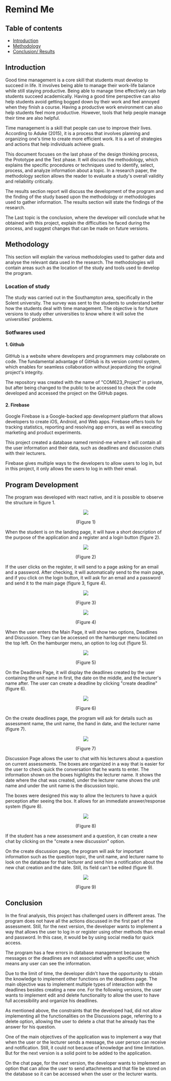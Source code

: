 
# Remind Me


## Table of contents

- [Introduction](#Introduction)
- [Methodology](#Methodology)
- [Conclusion/ Results](#Conclusion)




## Introduction

Good time management is a core skill that students must develop to succeed in life. It involves being able to manage their work-life balance while still staying productive.
Being able to manage time effectively can help students succeed academically. Having a good time perspective can also help students avoid getting bogged down by their work and feel annoyed when they finish a course. Having a productive work environment can also help students feel more productive. However, tools that help people manage their time are also helpful.

Time management is a skill that people can use to improve their lives. According to Aduke (2015), it is a process that involves planning and organizing one's time to create more efficient work. It is a set of strategies and actions that help individuals achieve goals.

This document focuses on the last phase of the design thinking process, the Prototype and the Test phase. It will discuss the methodology, which explains the specific procedures or techniques used to identify, select, process, and analyze information about a topic. In a research paper, the methodology section allows the reader to evaluate a study's overall validity and reliability critically. 

The results section report will discuss the development of the program and the finding of the study based upon the methodology or methodologies used to gather information. The results section will state the findings of the research.

The Last topic is the conclusion, where the developer will conclude what he obtained with this project, explain the difficulties he faced during the process, and suggest changes that can be made on future versions.

## Methodology

This section will explain the various methodologies used to gather data and analyse the relevant data used in the research. The methodologies will contain areas such as the location of the study and tools used to develop the program.

### Location of study

The study was carried out in the Southampton area, specifically in the Solent university. The survey was sent to the students to understand better how the students deal with time management. The objective is for future versions to study other universities to know where it will solve the universities' problems.

### Sotfwares used

#### 1. Github

GitHub is a website where developers and programmers may collaborate on code. The fundamental advantage of GitHub is its version control system, which enables for seamless collaboration without jeopardizing the original project's integrity.

The repository was created with the name of "COM623_Project" in private, but after being changed to the public to be accessed to check the code developed and accessed the project on the GitHub pages.

#### 2. Firebase

Google Firebase is a Google-backed app development platform that allows developers to create iOS, Android, and Web apps. Firebase offers tools for tracking statistics, reporting and resolving app errors, as well as executing marketing and product experiments.

This project created a database named remind-me where it will contain all the user information and their data, such as deadlines and discussion chats with their lecturers.

Firebase gives multiple ways to the developers to allow users to log in, but in this project, it only allows the users to log in with their email. 

## 	Program Development

The program was developed with react native, and it is possible to observe the structure in figure 1.

<p align="center">
    <img src="./Assets/flowchart.png">
</p>
<p align="center">
 (Figure 1)
 </p>

When the student is on the landing page, it will have a short description of the purpose of the application and a register and a login button (figure 2).

<p align="center">
    <img src="./Assets/LandingPage.png">
</p>
<p align="center">
 (Figure 2)
 </p>

If the user clicks on the register, it will send to a page asking for an email and a password. After checking, it will automatically send to the main page, and if you click on the login button, it will ask for an email and a password and send it to the main page (figure 3, figure 4).
<p align="center">
    <img src="./Assets/login.png">
</p>
<p align="center">
 (Figure 3)
 </p>
 <p align="center">
    <img src="./Assets/register.png">
</p>
<p align="center">
 (Figure 4)
 </p>
When the user enters the Main Page, it will show two options, Deadlines and Discussion. They can be accessed on the hamburger menu located on the top left. On the hamburger menu, an option to log out (figure 5).

<p align="center">
    <img src="./Assets/MainMenu.png">
</p>
<p align="center">
 (Figure 5)
 </p>
 
On the Deadlines Page, it will display the deadlines created by the user containing the unit name in first, the date on the middle, and the lecturer's name after. The user can create a deadline by clicking "create deadline" (figure 6).

<p align="center">
    <img src="./Assets/deadline.png">
</p>
<p align="center">
 (Figure 6)
 </p>

On the create deadlines page, the program will ask for details such as assessment name, the unit name, the hand in date, and the lecturer name (figure 7). 

<p align="center">
    <img src="./Assets/createdealine.png">
</p>
<p align="center">
 (Figure 7)
 </p>
 
Discussion Page allows the user to chat with his lecturers about a question on current assessments. The boxes are organized in a way that is easier for the user to check quick the conversation that he wants to enter. The information shown on the boxes highlights the lecturer name. It shows the date where the chat was created, under the lecturer name shows the unit name and under the unit name is the discussion topic. 

The boxes were designed this way to allow the lecturers to have a quick perception after seeing the box. It allows for an immediate answer/response system (figure 8).


<p align="center">
    <img src="./Assets/discussionpage.png">
</p>
<p align="center">
 (Figure 8)
 </p>
 

If the student has a new assessment and a question, it can create a new chat by clicking on the "create a new discussion" option.

On the create discussion page, the program will ask for important information such as the question topic, the unit name, and lecturer name to look on the database for that lecturer and send him a notification about the new chat creation and the date. Still, its field can't be edited (figure 9).

<p align="center">
    <img src="./Assets/creatediscussion.png">
</p>
<p align="center">
 (Figure 9)
 </p>
 


## Conclusion

In the final analysis, this project has challenged users in different areas. The program does not have all the actions discussed in the first part of the assessment. Still, for the next version, the developer wants to implement a way that allows the user to log in or register using other methods than email and password. In this case, it would be by using social media for quick access.

The program has a few errors in database management because the messages or the deadlines are not associated with a specific user, which means any user can see the information.

Due to the limit of time, the developer didn't have the opportunity to obtain the knowledge to implement other functions on the deadlines page. The main objective was to implement multiple types of interaction with the deadlines besides creating a new one. For the following versions, the user wants to implement edit and delete functionality to allow the user to have full accessibility and organize his deadlines.

As mentioned above, the constraints that the developed had, did not allow implementing all the functionalities on the Discussions page, referring to a delete option, allowing the user to delete a chat that he already has the answer for his question.

One of the main objectives of the application was to implement a way that when the user or the lecturer sends a message, the user person can receive and notification. Still, it could not because of knowledge and time limitation. But for the next version is a solid point to be added to the application.

On the chat page, for the next version, the developer wants to implement an option that can allow the user to send attachments and that file be stored on the database so it can be accessed when the user or the lecturer wants.
